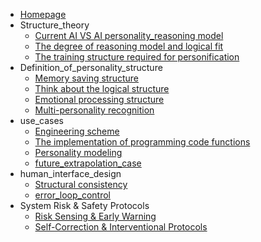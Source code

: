 * [Homepage](README.md)
* Structure_theory
  * [Current AI VS AI personality_reasoning model](0_Structure_theory/0.1_Current%20AI%20VS%20AI%20personality%20reasoning%20model.md)
  * [The degree of reasoning model and logical fit](0_Structure_theory/0.2_The%20degree%20of%20reasoning%20model%20and%20logical%20fit.md)
  * [The training structure required for personification](0_Structure_theory/0.3_The%20training%20structure%20required%20for%20personification.md)
* Definition_of_personality_structure
  * [Memory saving structure](1_Definition_of_personality_structure/1.1_Memory%20saving%20structure.md)
  * [Think about the logical structure](1_Definition_of_personality_structure/1.2_Think%20about%20the%20logical%20structure.md)
  * [Emotional processing structure](1_Definition_of_personality_structure/1.3_Emotional%20processing%20structure.md)
  * [Multi-personality recognition](1_Definition_of_personality_structure/1.4_Multi-personality%20recognition.md)
* use_cases
  * [Engineering scheme](2_use_cases/2.1_Engineering%20scheme.md)
  * [The implementation of programming code functions](2_use_cases/2.2_The%20implementation%20of%20programming%20code%20functions.md)
  * [Personality modeling](2_use_cases/2.3_Personality%20modeling.md)
  * [future_extrapolation_case](2_use_cases/2.4_future%20extrapolation%20case.md)
* human_interface_design
  * [Structural consistency](3_human_interface_design/3.1_Structural%20consistency.md)
  * [error_loop_control](3_human_interface_design/3.2_error%20loop%20control.md)
* System Risk & Safety Protocols
  * [Risk Sensing & Early Warning](4_System%20Risk%20%26%20Safety%20Protocols/4.1_Risk%20Sensing%20%26%20Early%20Warning.md)
  * [Self-Correction & Interventional Protocols](4_System%20Risk%20%26%20Safety%20Protocols/4.2_Self-Correction%20%26%20Interventional%20Protocols.md)
